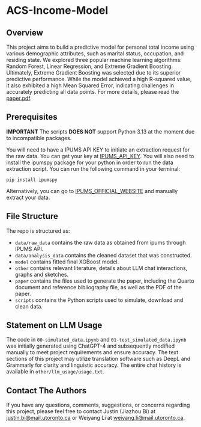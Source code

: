 # ACS-Income-Model

## Overview
This project aims to build a predictive model for personal total income using various demographic attributes, such as marital status, occupation, and residing state. We explored three popular machine learning algorithms: Random Forest, Linear Regression, and Extreme Gradient Boosting. Ultimately, Extreme Gradient Boosting was selected due to its superior predictive performance. While the model achieved a high R-squared value, it also exhibited a high Mean Squared Error, indicating challenges in accurately predicting all data points. For more details, please read the [paper.pdf](paper/paper.pdf).

## Prerequisites
**IMPORTANT** The scripts **DOES NOT** support Python 3.13 at the moment due to incompatible packages.

You will need to have a IPUMS API KEY to initiate an extraction request for the raw data. You can get your key at [IPUMS_API_KEY](https://account.ipums.org/api_keys). You will also need to install the ipumspy package for your python in order to run the data extraction script. You can run the following command in your terminal:

    pip install ipumspy

Alternatively, you can go to [IPUMS_OFFICIAL_WEBSITE](https://usa.ipums.org/usa/index.shtml) and manually extract your data.

## File Structure
The repo is structured as:

-   `data/raw_data` contains the raw data as obtained from ipums through IPUMS API.
-   `data/analysis_data` contains the cleaned dataset that was constructed.
-   `model` contains fitted final XGBoost model. 
-   `other` contains relevant literature, details about LLM chat interactions, graphs and sketches.
-   `paper` contains the files used to generate the paper, including the Quarto document and reference bibliography file, as well as the PDF of the paper. 
-   `scripts` contains the Python scripts used to simulate, download and clean data.

## Statement on LLM Usage
The code in `00-simulated_data.ipynb` and `01-test_simulated_data.ipynb` was initially generated using ChatGPT-4 and subsequently modified manually to meet project requirements and ensure accuracy.  The text sections of this project may utilize translation software such as DeepL and Grammarly for clarity and linguistic accuracy. The entire chat history is available in `other/llm_usage/usage.txt`.

## Contact The Authors
If you have any questions, comments, suggestions, or concerns regarding this project, please feel free to contact Justin (Jiazhou Bi) at [justin.bi@mail.utoronto.ca](mailto:justin.bi@mail.utoronto.ca) or Weiyang Li at [weiyang.li@mail.utoronto.ca](mailto:weiyang.li@mail.utoronto.ca).
